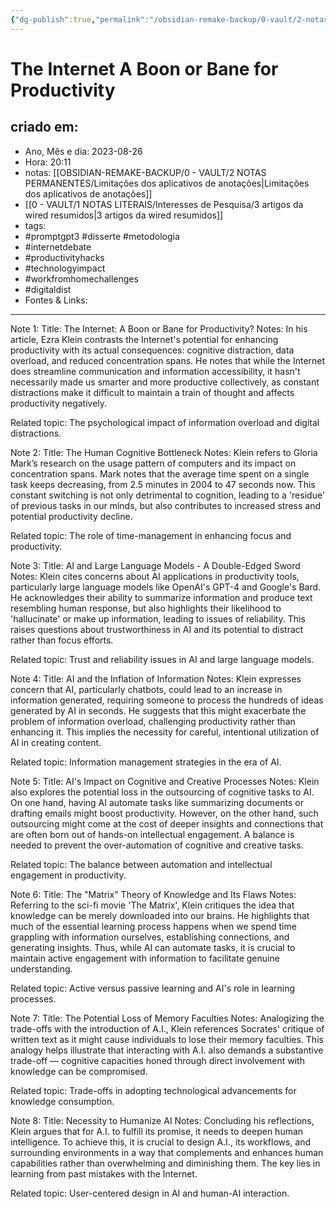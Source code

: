 ```yaml
---
{"dg-publish":true,"permalink":"/obsidian-remake-backup/0-vault/2-notas-permanentes/the-impact-of-the-internet-on-productivity-exploring-its-benefits-and-drawbacks/","tags":["permanente","promptgpt3","disserte","metodologia","internetdebate","productivityhacks","technologyimpact","workfromhomechallenges","digitaldist"],"dgHomeLink":true,"dgShowLocalGraph":true,"dgShowFileTree":true,"dgEnableSearch":true,"noteIcon":""}
---
```


# The Internet A Boon or Bane for Productivity

## criado em: 
-  Ano, Mês e dia: 2023-08-26
- Hora: 20:11
- notas: [[OBSIDIAN-REMAKE-BACKUP/0 - VAULT/2 NOTAS PERMANENTES/Limitações dos aplicativos de anotações\|Limitações dos aplicativos de anotações]]
- [[0 - VAULT/1 NOTAS LITERAIS/Interesses de Pesquisa/3 artigos da wired resumidos\|3 artigos da wired resumidos]]
- tags: 
- #promptgpt3 #disserte #metodologia 
- #internetdebate
- #productivityhacks
- #technologyimpact
- #workfromhomechallenges
- #digitaldist 
- Fontes & Links: 
---

Note 1:
Title: The Internet: A Boon or Bane for Productivity?
Notes: In his article, Ezra Klein contrasts the Internet's potential for enhancing productivity with its actual consequences: cognitive distraction, data overload, and reduced concentration spans. He notes that while the Internet does streamline communication and information accessibility, it hasn't necessarily made us smarter and more productive collectively, as constant distractions make it difficult to maintain a train of thought and affects productivity negatively.

Related topic: The psychological impact of information overload and digital distractions.


Note 2:
Title: The Human Cognitive Bottleneck
Notes: Klein refers to Gloria Mark’s research on the usage pattern of computers and its impact on concentration spans. Mark notes that the average time spent on a single task keeps decreasing, from 2.5 minutes in 2004 to 47 seconds now. This constant switching is not only detrimental to cognition, leading to a 'residue' of previous tasks in our minds, but also contributes to increased stress and potential productivity decline.

Related topic: The role of time-management in enhancing focus and productivity.


Note 3:
Title: AI and Large Language Models - A Double-Edged Sword
Notes: Klein cites concerns about AI applications in productivity tools, particularly large language models like OpenAI's GPT-4 and Google's Bard. He acknowledges their ability to summarize information and produce text resembling human response, but also highlights their likelihood to 'hallucinate' or make up information, leading to issues of reliability. This raises questions about trustworthiness in AI and its potential to distract rather than focus efforts.

Related topic: Trust and reliability issues in AI and large language models.


Note 4:
Title: AI and the Inflation of Information
Notes: Klein expresses concern that AI, particularly chatbots, could lead to an increase in information generated, requiring someone to process the hundreds of ideas generated by AI in seconds. He suggests that this might exacerbate the problem of information overload, challenging productivity rather than enhancing it. This implies the necessity for careful, intentional utilization of AI in creating content.

Related topic: Information management strategies in the era of AI.


Note 5:
Title: AI's Impact on Cognitive and Creative Processes
Notes: Klein also explores the potential loss in the outsourcing of cognitive tasks to AI. On one hand, having AI automate tasks like summarizing documents or drafting emails might boost productivity. However, on the other hand, such outsourcing might come at the cost of deeper insights and connections that are often born out of hands-on intellectual engagement. A balance is needed to prevent the over-automation of cognitive and creative tasks.

Related topic: The balance between automation and intellectual engagement in productivity.

Note 6:
Title: The "Matrix" Theory of Knowledge and Its Flaws
Notes: Referring to the sci-fi movie 'The Matrix', Klein critiques the idea that knowledge can be merely downloaded into our brains. He highlights that much of the essential learning process happens when we spend time grappling with information ourselves, establishing connections, and generating insights. Thus, while AI can automate tasks, it is crucial to maintain active engagement with information to facilitate genuine understanding.

Related topic: Active versus passive learning and AI's role in learning processes.

Note 7: 
Title: The Potential Loss of Memory Faculties
Notes: Analogizing the trade-offs with the introduction of A.I., Klein references Socrates' critique of written text as it might cause individuals to lose their memory faculties. This analogy helps illustrate that interacting with A.I. also demands a substantive trade-off — cognitive capacities honed through direct involvement with knowledge can be compromised.

Related topic: Trade-offs in adopting technological advancements for knowledge consumption.

Note 8:
Title: Necessity to Humanize AI
Notes: Concluding his reflections, Klein argues that for A.I. to fulfill its promise, it needs to deepen human intelligence. To achieve this, it is crucial to design A.I., its workflows, and surrounding environments in a way that complements and enhances human capabilities rather than overwhelming and diminishing them. The key lies in learning from past mistakes with the Internet.

Related topic: User-centered design in AI and human-AI interaction.